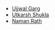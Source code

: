 -   [Ujjwal Garg](https://github.com/ujjwalgarg100204)
-   [Utkarsh Shukla](https://github.com/utkarsh-shukla2003)
-   [Naman Rath](https://github.com/namanrath007)
